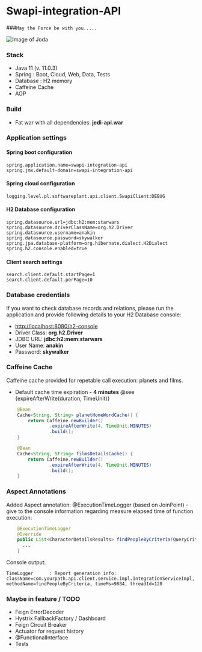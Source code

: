 # Swapi-integration-API
###`May the Force be with you.....`

![Image of Joda](https://lh4.googleusercontent.com/9orm24IXIPFvsTZGi5lhdQMmDsRGDNk_gmXP-tB0oXII0Beq55ChdFkJxBVdi2kn3ksMUnjvQOwFOGoKCnic=w1920-h930)


### Stack
* Java 11 (v. 11.0.3)
* Spring : Boot, Cloud, Web, Data, Tests
* Database : H2 memory
* Caffeine Cache
* AOP

### Build
* Fat war with all dependencies: <b>jedi-api.war</b> 

### Application settings
#### Spring boot configuration
```
spring.application.name=swapi-integration-api
spring.jmx.default-domain=swapi-integration-api
```
#### Spring cloud configuration
```
logging.level.pl.softwareplant.api.client.SwapiClient:DEBUG
```

#### H2 Database configuration
```
spring.datasource.url=jdbc:h2:mem:starwars
spring.datasource.driverClassName=org.h2.Driver
spring.datasource.username=anakin
spring.datasource.password=skywalker
spring.jpa.database-platform=org.hibernate.dialect.H2Dialect
spring.h2.console.enabled=true
```

#### Client search settings
```
search.client.default.startPage=1
search.client.default.perPage=10
```

### Database credentials 
If you want to check database records and relations, please run the application and provide following details to your H2 Database console: 
* [http://localhost:8080/h2-console](http://localhost:8080/h2-console)
* Driver Class:  <b> org.h2.Driver </b>
* JDBC URL: <b>jdbc:h2:mem:starwars </b>
* User Name: <b>anakin</b>
* Password:	<b>skywalker</b>


### Caffeine Cache 
Caffeine cache provided for repetable call execution: planets and films. 
* Default cache time expiration  - <b>4 minutes</b> @see {expireAfterWrite(duration, TimeUnit)}
```Java
    @Bean
    Cache<String, String> planetHomeWordCache() {
        return Caffeine.newBuilder()
                .expireAfterWrite(4, TimeUnit.MINUTES)
                .build();
    }

    @Bean
    Cache<String, String> filmsDetailsCache() {
        return Caffeine.newBuilder()
                .expireAfterWrite(4, TimeUnit.MINUTES)
                .build();
    }
```

### Aspect Annotations
Added Aspect annotation: @ExecutionTimeLogger (based on JoinPoint) - give to the console information regarding measure elapsed time of function execution: 
```Java
    @ExecutionTimeLogger
    @Override
    public List<CharacterDetailsResults> findPeopleByCriteria(QueryCriteriaDto queryCriteriaDto) {
      ...
    }
```

Console output: 
```
TimeLogger      : Report generation info: className=com.yourpath.api.client.service.impl.IntegrationServiceImpl, methodName=findPeopleByCriteria, timeMs=9884, threadId=128

```


### Maybe in feature / TODO
* Feign ErrorDecoder
* Hystrix FallbackFactory / Dashboard
* Feign Circuit Breaker
* Actuator for request history
* @FunctionalInterface
* Tests
